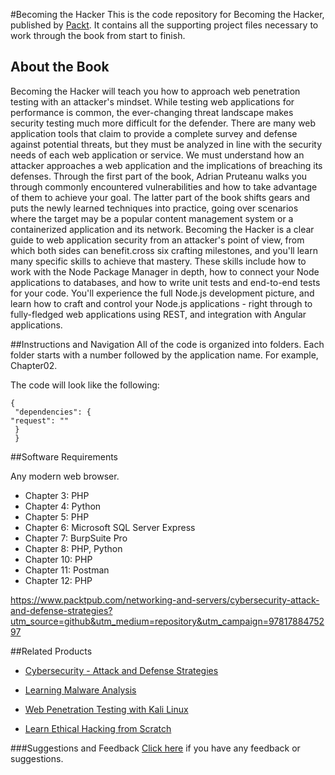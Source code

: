 #Becoming the Hacker
This is the code repository for Becoming the Hacker, published by [Packt](https://www.packtpub.com/?utm_source=github). It contains all the supporting project files necessary to work through the book from start to finish.

## About the Book
Becoming the Hacker will teach you how to approach web penetration testing with an attacker's mindset. While testing web applications for performance is common, the ever-changing threat landscape makes security testing much more difficult for the defender.
There are many web application tools that claim to provide a complete survey and defense against potential threats, but they must be analyzed in line with the security needs of each web application or service. We must understand how an attacker approaches a web application and the implications of breaching its defenses.
Through the first part of the book, Adrian Pruteanu walks you through commonly encountered vulnerabilities and how to take advantage of them to achieve your goal. The latter part of the book shifts gears and puts the newly learned techniques into practice, going over scenarios where the target may be a popular content management system or a containerized application and its network.
Becoming the Hacker is a clear guide to web application security from an attacker's point of view, from which both sides can benefit.cross six crafting milestones, and you'll learn many specific skills to achieve that mastery. These skills include how to work with the Node Package Manager in depth, how to connect your Node applications to databases, and how to write unit tests and end-to-end tests for your code. You'll experience the full Node.js development picture, and learn how to craft and control your Node.js applications - right through to fully-fledged web applications using REST, and integration with Angular applications.

##Instructions and Navigation
All of the code is organized into folders. Each folder starts with a number followed by the application name. For example, Chapter02.

The code will look like the following:
```
{
 "dependencies": {
"request": ""
 }
 }
```

##Software Requirements

Any modern web browser.

- Chapter 3:  PHP
- Chapter 4:  Python
- Chapter 5:  PHP
- Chapter 6:  Microsoft SQL Server Express
- Chapter 7:  BurpSuite Pro
- Chapter 8:  PHP, Python
- Chapter 10: PHP
- Chapter 11: Postman
- Chapter 12: PHP

https://www.packtpub.com/networking-and-servers/cybersecurity-attack-and-defense-strategies?utm_source=github&utm_medium=repository&utm_campaign=9781788475297

##Related Products
* [Cybersecurity - Attack and Defense Strategies](https://www.packtpub.com/networking-and-servers/cybersecurity-attack-and-defense-strategies?utm_source=github&utm_medium=repository&utm_campaign=9781788475297)

* [Learning Malware Analysis](https://www.packtpub.com/networking-and-servers/learning-malware-analysis?utm_source=github&utm_medium=repository&utm_campaign=9781788392501)

* [Web Penetration Testing with Kali Linux](https://www.packtpub.com/networking-and-servers/web-penetration-testing-kali-linux-third-edition?utm_source=github&utm_medium=repository&utm_campaign=9781788623377)

* [Learn Ethical Hacking from Scratch](https://www.packtpub.com/networking-and-servers/learn-ethical-hacking-scratch?utm_source=github&utm_medium=repository&utm_campaign=9781788622059)

###Suggestions and Feedback
[Click here](https://docs.google.com/forms/d/e/1FAIpQLSe5qwunkGf6PUvzPirPDtuy1Du5Rlzew23UBp2S-P3wB-GcwQ/viewform) if you have any feedback or suggestions.
